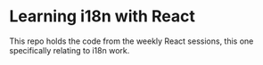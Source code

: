 # Learning i18n with React

This repo holds the code from the weekly React sessions, this one specifically relating to i18n work.
